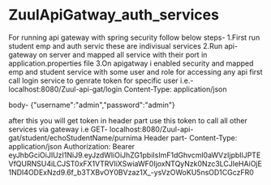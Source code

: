 # ZuulApiGatway_auth_services

For running api gateway with spring security follow below steps-
1.First run student emp and auth servic these are indivisual services
2.Run api-gateway on server and mapped all service with their port in application.properties file
3.On apigatway i enabled security and mapped emp and student service with some user and role
for accessing any api first call login service to genrate token for specific user
 i.e.- 
    localhost:8080/Zuul-api-gat/login
     Content-Type: application/json
     
body-
     {"username":"admin","password":"admin"}
     
after this you will get token in header part 
use this token to call all other services via gateway
i.e 
   GET- localhost:8080/Zuul-api-gat/student/echoStudentName/purnima 
   Header part-
  Content-Type: application/json
   Authorization: Bearer eyJhbGciOiJIUzI1NiJ9.eyJzdWIiOiJhZG1pbiIsImF1dGhvcml0aWVzIjpbIlJPTEVfQURNSU4iLCJST0xFX1VTRVIiXSwiaWF0IjoxNTQyNzk0Nzc3LCJleHAiOjE1NDI4ODExNzd9.6f_b3TXBvOY0BVzaz1X_-ysVzOWoKU5nsOD1CGczFR0

